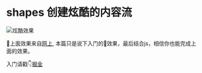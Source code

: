 # shapes 创建炫酷的内容流

![炫酷效果](images/gif.gif)

上面效果来自[网上](http://adobe-webplatform.github.io/Demo-for-Alice-s-Adventures-in-Wonderland/), 本篇只是说下入门的效果，最后结合js，相信你也能完成上面的效果。

入门请戳👇[掘金](https://juejin.im/post/5aaf9bf2f265da239f072eb6)

